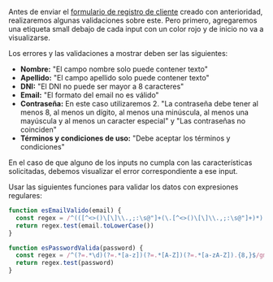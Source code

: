 Antes de enviar el [formulario de registro de cliente](mumukiproject/mumuki-guia-html-ejercitacion-formularios/4) creado con anterioridad, realizaremos algunas validaciones sobre este. Pero primero, agregaremos una etiqueta small debajo de cada input con un color rojo y de inicio no va a visualizarse.

Los errores y las validaciones a mostrar deben ser las siguientes:

- **Nombre:** "El campo nombre solo puede contener texto"
- **Apellido:** "El campo apellido solo puede contener texto"
- **DNI:** "El DNI no puede ser mayor a 8 caracteres"
- **Email:** "El formato del email no es válido"
- **Contraseña:** En este caso utilizaremos 2. "La contraseña debe tener al menos 8, al menos un dígito, al menos una minúscula, al menos una mayúscula y al menos un caracter especial" y "Las contraseñas no coinciden"
- **Términos y condiciones de uso:** "Debe aceptar los términos y condiciones"

En el caso de que alguno de los inputs no cumpla con las características solicitadas, debemos visualizar el error correspondiente a ese input.

Usar las siguientes funciones para validar los datos con expresiones regulares:

```javascript
function esEmailValido(email) {
  const regex = /^(([^<>()\[\]\\.,;:\s@"]+(\.[^<>()\[\]\\.,;:\s@"]+)*)|(".+"))@((\[[0-9]{1,3}\.[0-9]{1,3}\.[0-9]{1,3}\.[0-9]{1,3}\])|(([a-zA-Z\-0-9]+\.)+[a-zA-Z]{2,}))$/
  return regex.test(email.toLowerCase())
}

function esPasswordValida(password) {
  const regex = /^(?=.*\d)(?=.*[a-z])(?=.*[A-Z])(?=.*[a-zA-Z]).{8,}$/gm
  return regex.test(password)
}
```
